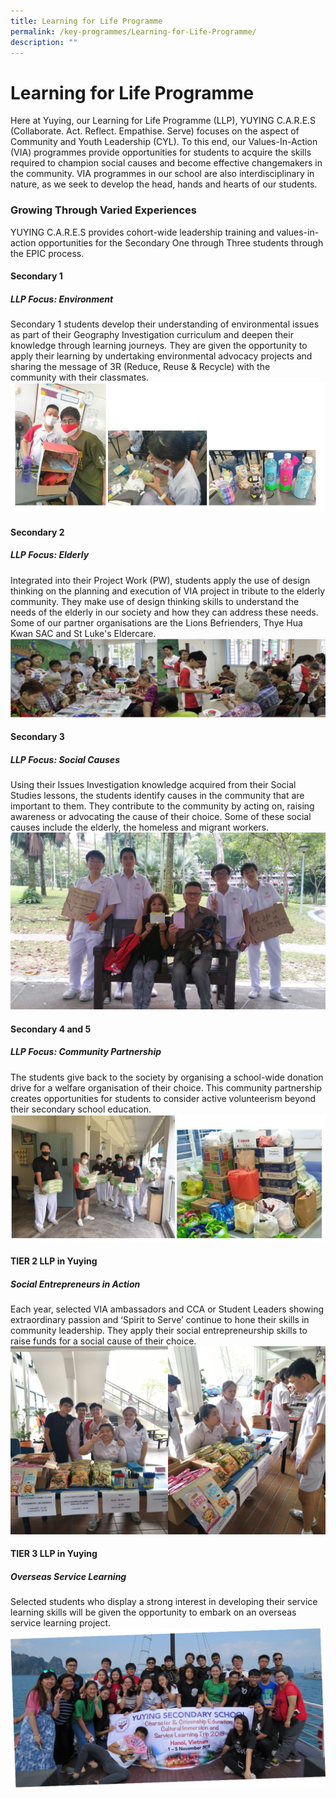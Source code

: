 ```yaml
---
title: Learning for Life Programme
permalink: /key-programmes/Learning-for-Life-Programme/
description: ""
---
```

Learning for Life Programme
===========================

Here at Yuying, our Learning for Life Programme (LLP), YUYING C.A.R.E.S (Collaborate. Act. Reflect. Empathise. Serve) focuses on the aspect of Community and Youth Leadership (CYL). To this end, our Values-In-Action (VIA) programmes provide opportunities for students to acquire the skills required to champion social causes and become effective changemakers in the community. VIA programmes in our school are also interdisciplinary in nature, as we seek to develop the head, hands and hearts of our students.

### Growing Through Varied Experiences


YUYING C.A.R.E.S provides cohort-wide leadership training and values-in-action opportunities for the Secondary One through Three students through the EPIC process.

#### Secondary 1

##### LLP Focus: Environment

Secondary 1 students develop their understanding of environmental issues as part of their Geography Investigation curriculum and deepen their knowledge through learning journeys. They are given the opportunity to apply their learning by undertaking environmental advocacy projects and sharing the message of 3R (Reduce, Reuse & Recycle) with the community with their classmates.
![](/images/LLP.jpeg)

#### Secondary 2

##### LLP Focus: Elderly

Integrated into their Project Work (PW), students apply the use of design thinking on the planning and execution of VIA project in tribute to the elderly community. They make use of design thinking skills to understand the needs of the elderly in our society and how they can address these needs. Some of our partner organisations are the Lions Befrienders, Thye Hua Kwan SAC and St Luke's Eldercare.
![](/images/LLP2.png)

#### Secondary 3

##### LLP Focus: Social Causes

Using their Issues Investigation knowledge acquired from their Social Studies lessons, the students identify causes in the community that are important to them. They contribute to the community by acting on, raising awareness or advocating the cause of their choice. Some of these social causes include the elderly, the homeless and migrant workers.
![](/images/LLP3.jpeg)

#### Secondary 4 and 5

##### LLP Focus: Community Partnership

The students give back to the society by organising a school-wide donation drive for a welfare organisation of their choice. This community partnership creates opportunities for students to consider active volunteerism beyond their secondary school education.
![](/images/LLP2.jpeg)

#### TIER 2 LLP in Yuying

##### Social Entrepreneurs in Action

Each year, selected VIA ambassadors and CCA or Student Leaders showing extraordinary passion and ‘Spirit to Serve’ continue to hone their skills in community leadership. They apply their social entrepreneurship skills to raise funds for a social cause of their choice.
![](/images/LLP5.jpeg)

#### TIER 3 LLP in Yuying

##### Overseas Service Learning

Selected students who display a strong interest in developing their service learning skills will be given the opportunity to embark on an overseas service learning project.
![](/images/LLP6.jpeg)